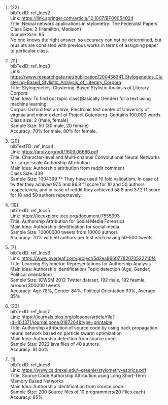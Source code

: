 1. [22] <br>
bibTexID: ref_lncs2 <br> 
Link: https://link.springer.com/article/10.1007/BF00054024 <br>
Title: Neural network applications in stylometry: The Federalist Papers <br>
Class Size: 2 {Hamilton, Madison} <br>
Sample Size: 85 <br>
No one knows the right answer, so accuracy can not be determined, but reusluts are consisted with previous works in terms of assigning paper to perticular class.

2. [11] <br>
bibTexID: ref_lncs3 <br>
Link: https://www.researchgate.net/publication/200456341_Stylogenetics_Clustering-Based_Stylistic_Analysis_of_Literary_Corpora <br>
Title: Stylogenetics: Clustering-Based Stylistic Analysis of Literary Corpora <br>
Main Idea: To find out topic class(Basically Gender) for a text using machine learning. <br>
Corpus: Oxford text archive, Electronic text center of University of virginia and minor extent of Project Gutenberg. Contains 100,000 words. <br>
Class size: 2 {male, female} <br>
Sample Size: 50 (30 male, 20 female) <br>
Accuracy: 70% for male, 80% for female. <br>

3. [20] <br>
bibTextTD: ref_lncs4 <br>
Link: https://arxiv.org/pdf/1609.06686.pdf <br>
Title: Character-level and Multi-channel Convolutional Neural Networks for Large-scale Authorship Attribution <br>
Main Idea: Authorship attribution from reddit comment <br> 
Class Size: 439 <br>
Sample Size: 1004399 ** They have used 10 fold validatiom, In case of twitter they achived 97.5 and 86.8 f1 score for 10 and 50 authors respectevely, and in case of reddit they achieved 58.8 and 37.2 f1 score for 10 and 50 authors repectevely. <br>

4. [19] <br>
bibTexID: ref_lncs5 <br>
Link: https://ieeexplore.ieee.org/document/7555393 <br>
Title: Authorship Attribution for Social Media Forensics <br>
Main Idea: Authorship identification for social media <br>
Sample Size: 10000000 tweets from 10000 authors <br>
Accuracy: 70% with 50 authors per test each having 50-500 tweets. <br>
5. [7] <br>
bibTexID: ref_lncs6 <br>
Link: https://www.overleaf.com/project/5d2ea96607782070522210f4  <br>
Title: Learning Stylometric Representations for Authorship Analysis  <br>
Main Idea: Authorship Identification/ Topic detection (Age, Gender, Political orientation)  <br>
Sample Size: ICWSM 2012 Twitter dataset, 192 male, 192 feamle, arround 300000 tweets  <br>
Accuracy: Age 78%, Gender 84%, Political Orientation 93%, Average 85%  <br>

6. [23] <br>
bibTexID: ref_lncs7 <br>
Link: https://journals.plos.org/plosone/article/file?id=10.1371/journal.pone.0187204&type=printable <br>
Title: Authorship attribution of source code by using back propagation neural network based on particle swarm optimization <br>
Main Idea: Authorship detection from source coed. <br>
Sample Size: 2022 java files of 40 authors. <br>
Accuracy: 91.06% <br>

7. [1] <br>
bibTexID: ref_lncs8 <br>
Link: https://www.cs.drexel.edu/~greenie/stylometry-esorics.pdf <br>
Title: Source Code Authorship Attribution using Long Short-Term Memory Based Networks <br>
Main Idea: Authorship Identification from source code. <br>
Sample Size: 200 Source files of 10 programmers(20 Files each) <br>
Accuracy: 85% <br>








